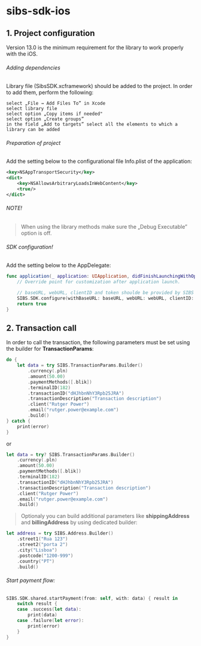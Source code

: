# sibs-sdk-ios

## 1. Project configuration

Version 13.0 is the minimum requirement for the library to work properly with the iOS.

###### Adding dependencies

Library file (SibsSDK.xcframework) should be added to the project. In order to add them, perform the following:

    select „File → Add Files To” in Xcode
    select library file
    select option „Copy items if needed"
    select option „Create groups”
    in the field „Add to targets” select all the elements to which a library can be added

###### Preparation of project

Add the setting below to the configurational file Info.plist of the application:

``` xml
<key>NSAppTransportSecurity</key>
<dict>
    <key>NSAllowsArbitraryLoadsInWebContent</key>
    <true/>
</dict>
```

###### NOTE!

> When using the library methods make sure the „Debug Executable” option is off.



###### SDK configuration!

Add the setting below to the AppDelegate:

``` swift
func application(_ application: UIApplication, didFinishLaunchingWithOptions launchOptions: [UIApplication.LaunchOptionsKey: Any]?) -> Bool {
    // Override point for customization after application launch.

    // baseURL, webURL, clientID and token shoulde be provided by SIBS
    SIBS.SDK.configure(withBaseURL: baseURL, webURL: webURL, clientID: clientID, token: token, language: .en)
    return true
}
```

## 2. Transaction call

In order to call the transaction, the following parameters must be set using the builder for **TransactionParams**:

``` swift
do {
    let data = try SIBS.TransactionParams.Builder()
        .currency(.pln)
        .amount(50.00)
        .paymentMethods([.blik])
        .terminalID(182)
        .transactionID("dHJhbnNhY3Rpb25JRA")
        .transactionDescription("Transaction description")
        .client("Rutger Power")
        .email("rutger.power@example.com")
        .build()
} catch {
    print(error)
}
 ```
 
or

``` swift
let data = try? SIBS.TransactionParams.Builder()
    .currency(.pln)
    .amount(50.00)
    .paymentMethods([.blik])
    .terminalID(182)
    .transactionID("dHJhbnNhY3Rpb25JRA")
    .transactionDescription("Transaction description")
    .client("Rutger Power")
    .email("rutger.power@example.com")
    .build()
 ```


> Optionaly you can build additional parameters like **shippingAddress** and **billingAddress** by using dedicated builder:


``` swift
let address = try SIBS.Address.Builder()
    .street1("Rua 123")
    .street2("porta 2")
    .city("Lisboa")
    .postcode("1200-999")
    .country("PT")
    .build()
```

###### Start payment flow:

``` swift
SIBS.SDK.shared.startPayment(from: self, with: data) { result in
    switch result {
    case .success(let data):
        print(data)
    case .failure(let error):
        print(error)
    }
}
```
